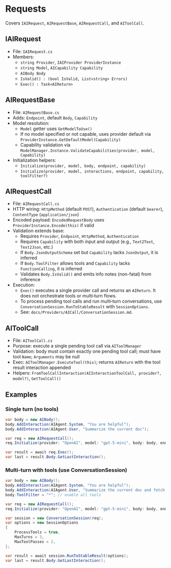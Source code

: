 # Requests

Covers `IAIRequest`, `AIRequestBase`, `AIRequestCall`, and `AIToolCall`.

## IAIRequest

- File: `IAIRequest.cs`
- Members:
  - `string Provider`, `IAIProvider ProviderInstance`
  - `string Model`, `AICapability Capability`
  - `AIBody Body`
  - `IsValid() : (bool IsValid, List<string> Errors)`
  - `Exec() : Task<AIReturn>`

## AIRequestBase

- File: `AIRequestBase.cs`
- Adds: `Endpoint`, default `Body`, `Capability`
- Model resolution:
  - `Model` getter uses `GetModelToUse()`
  - If no model specified or not capable, uses provider default via `ProviderInstance.GetDefaultModel(Capability)`
  - Capability validation via `ModelManager.Instance.ValidateCapabilities(provider, model, Capability)`
- Initialization helpers:
  - `Initialize(provider, model, body, endpoint, capability)`
  - `Initialize(provider, model, interactions, endpoint, capability, toolFilter?)`

## AIRequestCall

- File: `AIRequestCall.cs`
- HTTP wiring: `HttpMethod` (default `POST`), `Authentication` (default `bearer`), `ContentType` (`application/json`)
- Encoded payload: `EncodedRequestBody` uses `ProviderInstance.Encode(this)` if valid
- Validation extends base:
  - Requires `Provider`, `Endpoint`, `HttpMethod`, `Authentication`
  - Requires `Capability` with both input and output (e.g., `Text2Text`, `Text2Json`, etc.)
  - If `Body.JsonOutputSchema` set but `Capability` lacks `JsonOutput`, it is inferred
  - If `Body.ToolFilter` allows tools and `Capability` lacks `FunctionCalling`, it is inferred
  - Validates `Body.IsValid()` and emits info notes (non-fatal) from inference
- Execution:
  - `Exec()` executes a single provider call and returns an `AIReturn`. It does not orchestrate tools or multi‑turn flows.
  - To process pending tool calls and run multi‑turn conversations, use `ConversationSession.RunToStableResult` with `SessionOptions`.
  - See: `docs/Providers/AICall/ConversationSession.md`.

## AIToolCall

- File: `AIToolCall.cs`
- Purpose: execute a single pending tool call via `AIToolManager`
- Validation: body must contain exactly one pending tool call; must have tool `Name`; `Arguments` may be null
- Exec: `AIToolManager.ExecuteTool(this)`; returns `AIReturn` with the tool result interaction appended
- Helpers: `FromToolCallInteraction(AIInteractionToolCall, provider?, model?)`, `GetToolCall()`

## Examples

### Single turn (no tools)

```csharp
var body = new AIBody();
body.AddInteraction(AIAgent.System, "You are helpful");
body.AddInteraction(AIAgent.User, "Summarize the current doc");

var req = new AIRequestCall();
req.Initialize(provider: "OpenAI", model: "gpt-5-mini", body: body, endpoint: "/v1/chat/completions", capability: AICapability.Text2Text);

var result = await req.Exec();
var last = result.Body.GetLastInteraction();
```

### Multi‑turn with tools (use ConversationSession)

```csharp
var body = new AIBody();
body.AddInteraction(AIAgent.System, "You are helpful");
body.AddInteraction(AIAgent.User, "Summarize the current doc and fetch issue count");
body.ToolFilter = "*"; // enable all tools

var req = new AIRequestCall();
req.Initialize(provider: "OpenAI", model: "gpt-5-mini", body: body, endpoint: "/v1/chat/completions", capability: AICapability.Text2Text);

var session = new ConversationSession(req);
var options = new SessionOptions
{
    ProcessTools = true,
    MaxTurns = 3,
    MaxToolPasses = 2,
};

var result = await session.RunToStableResult(options);
var last = result.Body.GetLastInteraction();
```
